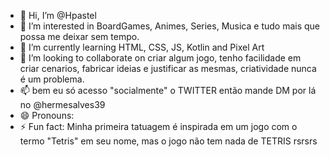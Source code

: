- 👋 Hi, I’m @Hpastel
- 👀 I’m interested in BoardGames, Animes, Series, Musica e tudo mais que possa me deixar sem tempo.
- 🌱 I’m currently learning HTML, CSS, JS, Kotlin and Pixel Art
- 💞️ I’m looking to collaborate on criar algum jogo, tenho facilidade em criar cenarios, fabricar ideias e justificar as mesmas, criatividade nunca é um problema.
- 📫 bem eu só acesso "socialmente" o TWITTER então mande DM por lá no @hermesalves39
- 😄 Pronouns: 
- ⚡ Fun fact: Minha primeira tatuagem é inspirada em um jogo com o termo "Tetris" em seu nome, mas o jogo não tem nada de TETRIS rsrsrs

<!---
Hpastel/Hpastel is a ✨ special ✨ repository because its `README.md` (this file) appears on your GitHub profile.
You can click the Preview link to take a look at your changes.
--->
